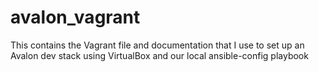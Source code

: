 # avalon_vagrant
This contains the Vagrant file and documentation that I use to set up an Avalon dev stack using VirtualBox and our local ansible-config playbook
